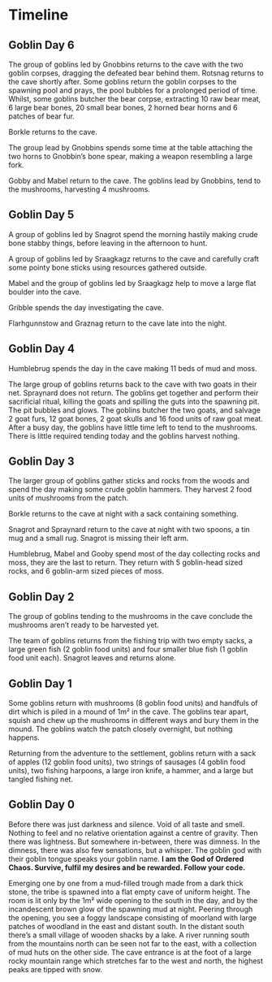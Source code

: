 # Timeline

## Goblin Day 6

The group of goblins led by Gnobbins returns to the cave with the two goblin corpses, dragging the defeated bear behind them. Rotsnag returns to the cave shortly after. Some goblins return the goblin corpses to the spawning pool and prays, the pool bubbles for a prolonged period of time.  Whilst, some goblins butcher the bear corpse, extracting 10 raw bear meat, 6 large bear bones, 20 small bear bones, 2 horned bear horns and 6 patches of bear fur.

Borkle returns to the cave.

The group lead by Gnobbins spends some time at the table attaching the two horns to Gnobbin’s bone spear, making a weapon resembling a large fork.

Gobby and Mabel return to the cave.
The goblins lead by Gnobbins, tend to the mushrooms, harvesting 4 mushrooms.


## Goblin Day 5

A group of goblins led by Snagrot spend the morning hastily making crude bone stabby things, before leaving in the afternoon to hunt.

A group of goblins led by Sraagkagz returns to the cave and carefully craft some pointy bone sticks using resources gathered outside.

Mabel and the group of goblins led by Sraagkagz help to move a large flat boulder into the cave.

Gribble spends the day investigating the cave.

Flarhgunnstow and Graznag return to the cave late into the night. 

## Goblin Day 4

Humblebrug spends the day in the cave making 11 beds of mud and moss.

The large group of goblins returns back to the cave with two goats in their net. Spraynard does not return. 
The goblins get together and perform their sacrificial ritual, killing the goats and spilling the guts into the spawning pit. The pit bubbles and glows. 
The goblins butcher the two goats, and salvage 2 goat furs, 12 goat bones, 2 goat skulls and 16 food units of raw goat meat.
After a busy day, the goblins have little time left to tend to the mushrooms. There is little required tending today and the goblins harvest nothing.

## Goblin Day 3

The larger group of goblins gather sticks and rocks from the woods and spend the day making some crude goblin hammers. They harvest 2 food units of mushrooms from the patch.

Borkle returns to the cave at night with a sack containing something.

Snagrot and Spraynard return to the cave at night with two spoons, a tin mug and a small rug.
Snagrot is missing their left arm.

Humblebrug, Mabel and Gooby spend most of the day collecting rocks and moss, they are the last to return. They return with 5 goblin-head sized rocks, and 6 goblin-arm sized pieces of moss.

## Goblin Day 2

The group of goblins tending to the mushrooms in the cave conclude the mushrooms aren’t ready to be harvested yet.

The team of goblins returns from the fishing trip with two empty sacks, a large green fish (2 goblin food units) and four smaller blue fish (1 goblin food unit each). 
Snagrot leaves and returns alone.


## Goblin Day 1

Some goblins return with mushrooms (8 goblin food units) and handfuls of dirt which is piled in a mound of 1m² in the cave. The goblins tear apart, squish and chew up the mushrooms in different ways and bury them in the mound. The goblins watch the patch closely overnight, but nothing happens.

Returning from the adventure to the settlement, goblins return with a sack of apples (12 goblin food units), two strings of sausages (4 goblin food units), two fishing harpoons, a large iron knife, a hammer, and a large but tangled fishing net.


## Goblin Day 0

Before there was just darkness and silence. Void of all taste and smell. 
Nothing to feel and no relative orientation against a centre of gravity.
Then there was lightness.
But somewhere in-between, there was dimness.
In the dimness, there was also few sensations, but a whisper.
The goblin god with their goblin tongue speaks your goblin name. 
**I am the God of Ordered Chaos. Survive, fulfil my desires and be rewarded. Follow your code.**

Emerging one by one from a mud-filled trough made from a dark thick stone, the tribe is spawned into a flat empty cave of uniform height. 
The room is lit only by the 1m² wide opening to the south in the day, and by the incandescent brown glow of the spawning mud at night.
Peering through the opening, you see a foggy landscape consisting of moorland with large patches of woodland in the east and distant south. 
In the distant south there’s a small village of wooden shacks by a lake.
A river running south from the mountains north can be seen not far to the east, with a collection of mud huts on the other side.
The cave entrance is at the foot of a large rocky mountain range which stretches far to the west and north, the highest peaks are tipped with snow. 

